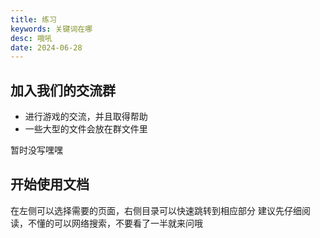 ```yaml
---
title: 练习
keywords: 关键词在哪
desc: 哦吼
date: 2024-06-28
---
```


## 加入我们的交流群

* 进行游戏的交流，并且取得帮助
* 一些大型的文件会放在群文件里

暂时没写嘿嘿

## 开始使用文档

在左侧可以选择需要的页面，右侧目录可以快速跳转到相应部分
建议先仔细阅读，不懂的可以网络搜索，不要看了一半就来问哦

